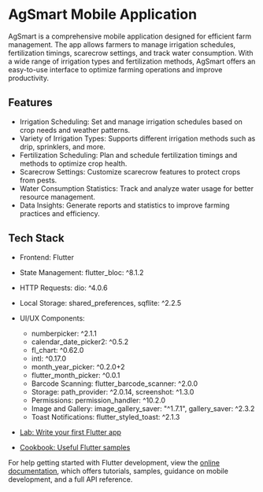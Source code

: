 # AgSmart Mobile Application

AgSmart is a comprehensive mobile application designed for efficient farm management. The app allows farmers to manage irrigation schedules, fertilization timings, scarecrow settings, and track water consumption. With a wide range of irrigation types and fertilization methods, AgSmart offers an easy-to-use interface to optimize farming operations and improve productivity.

## Features

- Irrigation Scheduling: Set and manage irrigation schedules based on crop needs and weather patterns.  
- Variety of Irrigation Types: Supports different irrigation methods such as drip, sprinklers, and more.  
- Fertilization Scheduling: Plan and schedule fertilization timings and methods to optimize crop health.  
- Scarecrow Settings: Customize scarecrow features to protect crops from pests.  
- Water Consumption Statistics: Track and analyze water usage for better resource management.  
- Data Insights: Generate reports and statistics to improve farming practices and efficiency.

## Tech Stack
- Frontend: Flutter
- State Management: flutter_bloc: ^8.1.2
- HTTP Requests: dio: ^4.0.6
- Local Storage: shared_preferences, sqflite: ^2.2.5
- UI/UX Components:
  - numberpicker: ^2.1.1
  - calendar_date_picker2: ^0.5.2
  - fl_chart: ^0.62.0
  - intl: ^0.17.0
  - month_year_picker: ^0.2.0+2
  - flutter_month_picker: ^0.0.1
  - Barcode Scanning: flutter_barcode_scanner: ^2.0.0
  - Storage: path_provider: ^2.0.14, screenshot: ^1.3.0
  - Permissions: permission_handler: ^10.2.0
  - Image and Gallery: image_gallery_saver: "^1.7.1", gallery_saver: ^2.3.2
  - Toast Notifications: flutter_styled_toast: ^2.1.3

- [Lab: Write your first Flutter app](https://docs.flutter.dev/get-started/codelab)
- [Cookbook: Useful Flutter samples](https://docs.flutter.dev/cookbook)

For help getting started with Flutter development, view the
[online documentation](https://docs.flutter.dev/), which offers tutorials,
samples, guidance on mobile development, and a full API reference.
